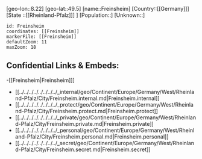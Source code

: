 ﻿---
location: [49.5,8.22]
mapzoom: [7,12] 
mapmarker: city 
type: City
tags:
- geo/City


SpocWebEntityId: 30259
isDeleted: false
confidential: public

---
[geo-lon::8.22]
[geo-lat::49.5]
[name::Freinsheim]
[Country::[[Germany]]]
[State ::[[Rheinland-Pfalz]]] ]
[Population::]
[Unknown::]


```leaflet
id: Freinsheim
coordinates: [[Freinsheim]]
markerFile: [[Freinsheim]]
defaultZoom: 11 
maxZoom: 18
```


## Confidential Links & Embeds: 
-[[Freinsheim|Freinsheim]]] 
- [[../../../../../../../../_internal/geo/Continent/Europe/Germany/West/Rheinland-Pfalz/City/Freinsheim.internal.md|Freinsheim.internal]] 
- [[../../../../../../../../_protect/geo/Continent/Europe/Germany/West/Rheinland-Pfalz/City/Freinsheim.protect.md|Freinsheim.protect]] 
- [[../../../../../../../../_private/geo/Continent/Europe/Germany/West/Rheinland-Pfalz/City/Freinsheim.private.md|Freinsheim.private]] 
- [[../../../../../../../../_personal/geo/Continent/Europe/Germany/West/Rheinland-Pfalz/City/Freinsheim.personal.md|Freinsheim.personal]] 
- [[../../../../../../../../_secret/geo/Continent/Europe/Germany/West/Rheinland-Pfalz/City/Freinsheim.secret.md|Freinsheim.secret]] 

